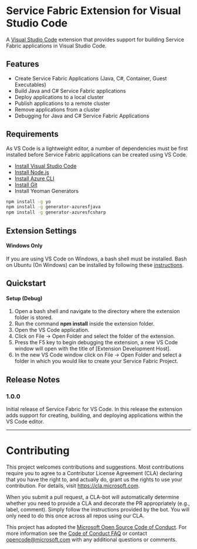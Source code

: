 # Service Fabric Extension for Visual Studio Code

A [Visual Studio Code](https://code.visualstudio.com/) extension that provides support for building Service Fabric applications in Visual Studio Code.

## Features

* Create Service Fabric Applications (Java, C#, Container, Guest Executables)
* Build Java and C# Service Fabric applications
* Deploy applications to a local cluster
* Publish applications to a remote cluster
* Remove applications from a cluster
* Debugging for Java and C# Service Fabric Applications

## Requirements

As VS Code is a lightweight editor, a number of dependencies must be first installed before Service Fabric applications can be created using VS Code.

* [Install Visual Studio Code](https://code.visualstudio.com/)
* [Install Node.js](https://nodejs.org/en/)
* [Install Azure CLI](https://docs.microsoft.com/en-us/cli/azure/install-azure-cli?view=azure-cli-latest)
* [Install Git](https://git-scm.com/)
* Install Yeoman Generators
```sh
npm install -g yo
npm install -g generator-azuresfjava
npm install -g generator-azuresfcsharp
```

## Extension Settings

#### Windows Only

If you are using VS Code on Windows, a bash shell must be installed. Bash on Ubuntu (On Windows) can be installed by following these [instructions](https://msdn.microsoft.com/en-us/commandline/wsl/install_guide).

## Quickstart

#### Setup (Debug)

1. Open a bash shell and navigate to the directory where the extension folder is stored.
2. Run the command **npm install** inside the extension folder.
3. Open the VS Code application.
5. Click on File -> Open Folder and select the folder of the extension.
6. Press the F5 key to begin debugging the extension, a new VS Code window will open with the title of [Extension Development Host].
7. In the new VS Code window click on File -> Open Folder and select a folder in which you would like to create your Service Fabric Project.

## Release Notes

### 1.0.0

Initial release of Service Fabric for VS Code. In this release the extension adds support for 
creating, building, and deploying applications within the VS Code editor.

-----------------------------------------------------------------------------------------------------------
# Contributing

This project welcomes contributions and suggestions.  Most contributions require you to agree to a
Contributor License Agreement (CLA) declaring that you have the right to, and actually do, grant us
the rights to use your contribution. For details, visit https://cla.microsoft.com.

When you submit a pull request, a CLA-bot will automatically determine whether you need to provide
a CLA and decorate the PR appropriately (e.g., label, comment). Simply follow the instructions
provided by the bot. You will only need to do this once across all repos using our CLA.

This project has adopted the [Microsoft Open Source Code of Conduct](https://opensource.microsoft.com/codeofconduct/).
For more information see the [Code of Conduct FAQ](https://opensource.microsoft.com/codeofconduct/faq/) or
contact [opencode@microsoft.com](mailto:opencode@microsoft.com) with any additional questions or comments.

